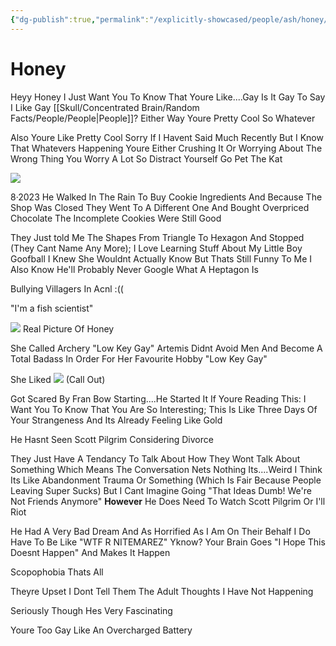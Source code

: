 ```yaml
---
{"dg-publish":true,"permalink":"/explicitly-showcased/people/ash/honey/","title":"Honey","hideInGraph":true,"tags":["Tagless"]}
---
```



# Honey

Heyy Honey
I Just Want You To Know That Youre Like....Gay
Is It Gay To Say I Like Gay [[Skull/Concentrated Brain/Random Facts/People/People\|People]]?
Either Way Youre Pretty Cool So Whatever

Also Youre Like Pretty Cool
Sorry If I Havent Said Much Recently But I Know That Whatevers Happening Youre Either Crushing It Or Worrying About The Wrong Thing
You Worry A Lot So Distract Yourself
Go Pet The Kat



![](https://i.imgur.com/uZCzlCN.png)


8·2023 He Walked In The Rain To Buy Cookie Ingredients And Because The Shop Was Closed They Went To A Different One And Bought Overpriced Chocolate
    The Incomplete Cookies Were Still Good

They Just told Me The Shapes From Triangle To Hexagon And Stopped (They Cant Name Any More); I Love Learning Stuff About My Little Boy
Goofball
I Knew She Wouldnt Actually Know But Thats Still Funny To Me
I Also Know He'll Probably Never Google What A Heptagon Is

Bullying Villagers In Acnl :((

"I'm a fish scientist"

![](https://i.imgur.com/1Cehcyh.jpg)
Real Picture Of Honey

She Called Archery "Low Key Gay"
Artemis Didnt Avoid Men And Become A Total Badass In Order For Her Favourite Hobby "Low Key Gay"

She Liked ![](https://i.imgur.com/3GxHXlG.jpg)
(Call Out)

Got Scared By Fran Bow Starting....He Started It
If Youre Reading This: I Want You To Know That You Are So Interesting; This Is Like Three Days Of Your Strangeness And Its Already Feeling Like Gold

He Hasnt Seen Scott Pilgrim
Considering Divorce

They Just Have A Tendancy To Talk About How They Wont Talk About Something Which Means The Conversation Nets Nothing
Its....Weird
I Think Its Like Abandonment Trauma Or Something (Which Is Fair Because People Leaving Super Sucks) But I Cant Imagine Going "That Ideas Dumb! We're Not Friends Anymore" **However** He Does Need To Watch Scott Pilgrim Or I'll Riot

He Had A Very Bad Dream And As Horrified As I Am On Their Behalf I Do Have To Be Like "WTF R NITEMAREZ" Yknow?
Your Brain Goes "I Hope This Doesnt Happen" And Makes It Happen

Scopophobia 
Thats All

Theyre Upset I Dont Tell Them The Adult Thoughts I Have
Not Happening

Seriously Though Hes Very Fascinating

Youre Too Gay
Like An Overcharged Battery